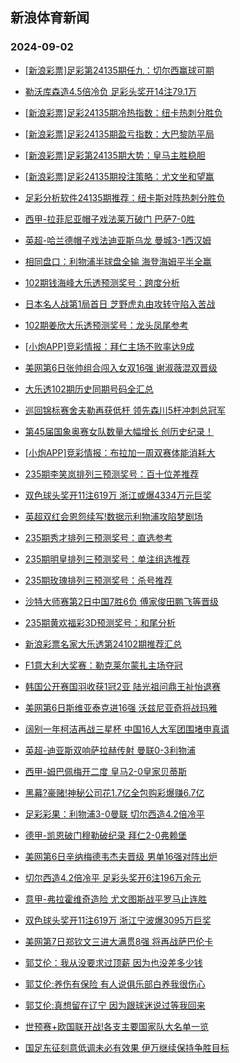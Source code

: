## 新浪体育新闻 
### 2024-09-02

+ [[新浪彩票]足彩第24135期任九：切尔西赢球可期](https://sports.sina.com.cn/l/2024-09-01/doc-incmrais5369855.shtml)

+ [勒沃库森造4.5倍冷负 足彩头奖开14注79.1万](https://sports.sina.com.cn/l/2024-09-01/doc-incmraix9257722.shtml)

+ [[新浪彩票]足彩24135期冷热指数：纽卡热刺分胜负](https://sports.sina.com.cn/l/2024-09-01/doc-incmraiw2483529.shtml)

+ [[新浪彩票]足彩24135期盈亏指数：大巴黎防平局](https://sports.sina.com.cn/l/2024-09-01/doc-incmraiu2125258.shtml)

+ [[新浪彩票]足彩第24135期大势：皇马主胜稳胆](https://sports.sina.com.cn/l/2024-09-01/doc-incmrais5369618.shtml)

+ [[新浪彩票]足彩24135期投注策略：尤文坐和望赢](https://sports.sina.com.cn/l/2024-09-01/doc-incmrais5370285.shtml)

+ [足彩分析软件24135期推荐：纽卡斯对阵热刺分胜负](https://sports.sina.com.cn/l/2024-09-01/doc-incmraix9261161.shtml)

+ [西甲-拉菲尼亚帽子戏法莱万破门 巴萨7-0胜](https://sports.sina.com.cn/g/laliga/2024-09-01/doc-incmrais5377554.shtml)

+ [英超-哈兰德帽子戏法迪亚斯乌龙 曼城3-1西汉姆](https://sports.sina.com.cn/g/pl/2024-09-01/doc-incmraiu2127139.shtml)

+ [相同盘口：利物浦半球盘全输 海登海姆平半全赢](https://sports.sina.com.cn/l/2024-09-01/doc-incmrhrv9144528.shtml)

+ [102期钱海峰大乐透预测奖号：跨度分析](https://sports.sina.com.cn/l/2024-09-01/doc-incmrtfk5066855.shtml)

+ [日本名人战第1局首日 芝野虎丸由攻转守陷入苦战](https://sports.sina.com.cn/go/2024-09-01/doc-incmrhrq5272928.shtml)

+ [102期姜欣大乐透预测奖号：龙头凤尾参考](https://sports.sina.com.cn/l/2024-09-01/doc-incmrtfr8948958.shtml)

+ [[小炮APP]竞彩情报：拜仁主场不败率达9成](https://sports.sina.com.cn/l/2024-09-01/doc-incmrhrv9153771.shtml)

+ [美网第6日张帅组合闯入女双16强 谢淑薇混双晋级](https://sports.sina.com.cn/tennis/china/2024-09-01/doc-incmrnxs2270697.shtml)

+ [大乐透102期历史同期号码全汇总](https://sports.sina.com.cn/l/2024-09-01/doc-incmrnxs2271483.shtml)

+ [巡回锦标赛舍夫勒再获低杆 领先森川5杆冲刺总冠军](https://sports.sina.com.cn/golf/pgatour/2024-09-01/doc-incmrhru2372196.shtml)

+ [第45届国象奥赛女队数量大幅增长 创历史纪录！](https://sports.sina.com.cn/go/2024-09-01/doc-incmrhru2377292.shtml)

+ [[小炮APP]竞彩情报：布拉加一周双赛体能消耗大](https://sports.sina.com.cn/l/2024-09-01/doc-incmrhru2381656.shtml)

+ [235期李笑岚排列三预测奖号：百十位差推荐](https://sports.sina.com.cn/l/2024-09-01/doc-incmrtfq2180320.shtml)

+ [双色球头奖开11注619万 浙江或爆4334万元巨奖](https://sports.sina.com.cn/l/2024-09-01/doc-incmsqmf8520014.shtml)

+ [英超双红会恩怨续写!数据示利物浦攻陷梦剧场](https://sports.sina.com.cn/l/2024-09-01/doc-incmraix9254669.shtml)

+ [235期秀才排列三预测奖号：直选参考](https://sports.sina.com.cn/l/2024-09-01/doc-incmrtfr8956671.shtml)

+ [235期明皇排列三预测奖号：单注组选推荐](https://sports.sina.com.cn/l/2024-09-01/doc-incmrtfk5074888.shtml)

+ [235期玫瑰排列三预测奖号：杀号推荐](https://sports.sina.com.cn/l/2024-09-01/doc-incmrtfn1829722.shtml)

+ [沙特大师赛第2日中国7胜6负 傅家俊田鹏飞等晋级](https://sports.sina.com.cn/others/snooker/2024-09-01/doc-incmrhru2374353.shtml)

+ [235期黄欢福彩3D预测奖号：和尾分析](https://sports.sina.com.cn/l/2024-09-01/doc-incmrtfq2178513.shtml)

+ [新浪彩票名家大乐透第24102期推荐汇总](https://sports.sina.com.cn/l/2024-09-01/doc-incmrnxt9046307.shtml)

+ [F1意大利大奖赛：勒克莱尔蒙扎主场夺冠](https://sports.sina.com.cn/motorracing/f1/newsall/2024-09-01/doc-incmskci8646560.shtml)

+ [韩国公开赛国羽收获1冠2亚 陆光祖问鼎王祉怡退赛](https://sports.sina.com.cn/others/badmin/2024-09-01/doc-incmrtfk5072329.shtml)

+ [美网第6日斯维亚泰克进16强 沃兹尼亚奇将战玛雅](https://sports.sina.com.cn/tennis/wta/2024-09-01/doc-incmrnxs2287896.shtml)

+ [阔别一年柯洁再战三星杯 中国16人大军团围堵申真谞](https://sports.sina.com.cn/go/2024-09-01/doc-incmrhrq5269240.shtml)

+ [英超-迪亚斯双响萨拉赫传射 曼联0-3利物浦](https://sports.sina.com.cn/g/pl/2024-09-02/doc-incmtfhu1082277.shtml)

+ [西甲-姆巴佩梅开二度 皇马2-0皇家贝蒂斯](https://sports.sina.com.cn/g/laliga/2024-09-02/doc-incmtfhu1083629.shtml)

+ [黑幕?豪赌!神秘公司花1.7亿全包购彩爆赚6.7亿](https://sports.sina.com.cn/l/2024-09-02/doc-incmtfhw1447367.shtml)

+ [足彩彩果：利物浦3-0曼联 切尔西造4.2倍冷平](https://sports.sina.com.cn/l/2024-09-02/doc-incmtfhw1449491.shtml)

+ [德甲-凯恩破门穆勒破纪录 拜仁2-0弗赖堡](https://sports.sina.com.cn/global/germany/2024-09-02/doc-incmtfhu1085218.shtml)

+ [美网第6日辛纳梅德韦杰夫晋级 男单16强对阵出炉](https://sports.sina.com.cn/tennis/atp/2024-09-01/doc-incmrnxq1936550.shtml)

+ [切尔西造4.2倍冷平 足彩头奖开6注196万余元](https://sports.sina.com.cn/l/2024-09-02/doc-incmtfhw1449491.shtml)

+ [意甲-弗拉霍维奇造险 尤文图斯战平罗马止连胜](https://sports.sina.com.cn/g/seriea/2024-09-02/doc-incmtmqq4214798.shtml)

+ [双色球头奖开11注619万 浙江宁波爆3095万巨奖](https://sports.sina.com.cn/l/2024-09-01/doc-incmsqmf8520014.shtml)

+ [美网第7日郑钦文三进大满贯8强 将再战萨巴伦卡](https://sports.sina.com.cn/tennis/china/2024-09-02/doc-incmtweq1205532.shtml)

+ [郭艾伦：我从没要求过顶薪 因为也没差多少钱](https://sports.sina.com.cn/basketball/cba/2024-09-01/doc-incmskch1868909.shtml)

+ [郭艾伦:养伤有保险 有人说俱乐部白养我很伤心](https://sports.sina.com.cn/basketball/cba/2024-09-01/doc-incmskci8647073.shtml)

+ [郭艾伦:真想留在辽宁 因为跟球迷说过等我回来](https://sports.sina.com.cn/basketball/cba/2024-09-01/doc-incmsqma1405654.shtml)

+ [世预赛+欧国联开战!各支主要国家队大名单一览](https://sports.sina.com.cn/l/2024-09-02/doc-incmtrwt8027402.shtml)

+ [国足东征刻意低调未必有效果 伊万继续保持争胜目标](https://sports.sina.com.cn/china/2024-09-02/doc-incmtrwn4175983.shtml)

